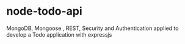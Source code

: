 # node-todo-api
MongoDB, Mongoose , REST, Security and Authentication applied to develop a Todo application with expressjs
